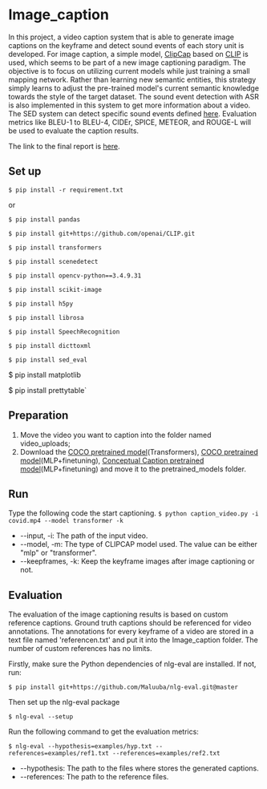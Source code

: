 # Image_caption

In this project, a video caption system that is able to generate image captions on the keyframe and detect sound events of each story unit is developed. For image caption, a simple model, [ClipCap](https://github.com/rmokady/CLIP_prefix_caption) based on [CLIP](https://github.com/openai/CLIP) is used, which seems to be part of a new image captioning paradigm. The objective is to focus on utilizing current models while just training a small mapping network. Rather than learning new semantic entities, this strategy simply learns to adjust the pre-trained model's current semantic knowledge towards the style of the target dataset. 
The sound event detection with ASR is also implemented in this system to get more information about a video. The SED system can detect specific sound events defined [here](https://github.com/yazdayy/sound-event-detection). Evaluation metrics like BLEU-1 to BLEU-4, CIDEr, SPICE, METEOR, and ROUGE-L will be used to evaluate the caption results.

The link to the final report is [here](https://github.com/yanli1215/Image_caption/blob/main/SCSE21_0061_Liu_Yanli.pdf).

## Set up

`$ pip install -r requirement.txt`

or 

`$ pip install pandas`

`$ pip install git+https://github.com/openai/CLIP.git`

`$ pip install transformers`

`$ pip install scenedetect`

`$ pip install opencv-python==3.4.9.31`

`$ pip install scikit-image`

`$ pip install h5py`

`$ pip install librosa`

`$ pip install SpeechRecognition`

`$ pip install dicttoxml`

`$ pip install sed_eval`

$ pip install matplotlib

$ pip install prettytable`

## Preparation
1. Move the video you want to caption into the folder named video_uploads;
2. Download the [COCO pretrained model](https://drive.google.com/file/d/1GYPToCqFREwi285wPLhuVExlz7DDUDfJ/view)(Transformers), [COCO pretrained model](https://drive.google.com/file/d/1IdaBtMSvtyzF0ByVaBHtvM0JYSXRExRX/view)(MLP+finetuning), [Conceptual Caption pretrained model](https://drive.google.com/file/d/14pXWwB4Zm82rsDdvbGguLfx9F8aM7ovT/view)(MLP+finetuning) and move it to the pretrained_models folder.

## Run
Type the following code the start captioning.
`$ python caption_video.py -i covid.mp4 --model transformer -k`

- --input, -i: The path of the input video.
- --model, -m: The type of CLIPCAP model used. The value can be either "mlp" or "transformer".
- --keepframes, -k: Keep the keyframe images after image captioning or not.

## Evaluation
The evaluation of the image captioning results is based on custom reference captions. Ground truth captions should be referenced for video annotations. The annotations for every keyframe of a video are stored in a text file named 'referencen.txt' and put it into the Image_caption folder. The number of custom references has no limits. 

Firstly, make sure the Python dependencies of nlg-eval are installed. If not, run:

`$ pip install git+https://github.com/Maluuba/nlg-eval.git@master`

Then set up the nlg-eval package

 `$ nlg-eval --setup`  

Run the following command to get the evaluation metrics:

`$ nlg-eval --hypothesis=examples/hyp.txt --references=examples/ref1.txt --references=examples/ref2.txt`
- --hypothesis: The path to the files where stores the generated captions.
- --references: The path to the reference files. 


